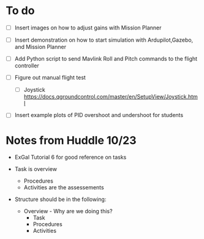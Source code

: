 # To do 
- [ ] Insert images on how to adjust gains with Mission Planner 
- [ ] Insert demonstration on how to start simulation with Ardupilot,Gazebo, and Mission Planner 
- [ ] Add Python script to send Mavlink Roll and Pitch commands to the flight controller
- [ ] Figure out manual flight test 
  - [ ] Joystick https://docs.qgroundcontrol.com/master/en/SetupView/Joystick.html
- [ ] Insert example plots of PID overshoot and undershoot for students 



# Notes from Huddle 10/23
- ExGal Tutorial 6 for good reference on tasks 
- Task is overview
  - Procedures 
  - Activities are the assessements 

- Structure should be in the following:
  - Overview - Why are we doing this?
    - Task
    - Procedures
    - Activities 